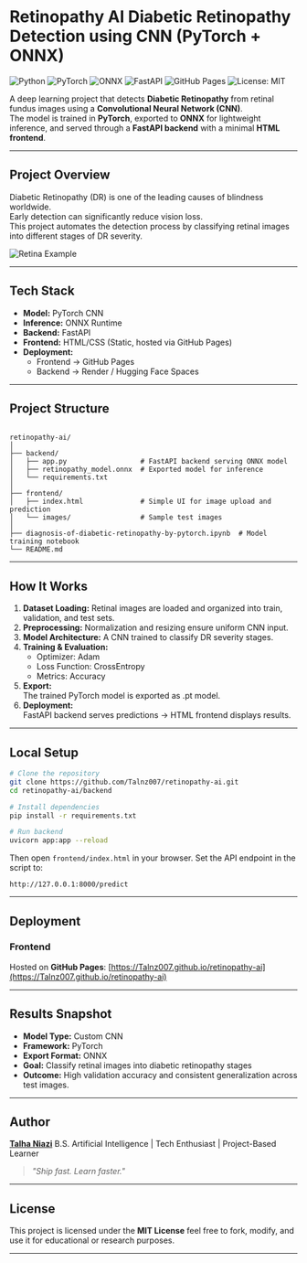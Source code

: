 # Retinopathy AI Diabetic Retinopathy Detection using CNN (PyTorch + ONNX)

![Python](https://img.shields.io/badge/Python-3.10-blue?logo=python)
![PyTorch](https://img.shields.io/badge/PyTorch-Framework-red?logo=pytorch)
![ONNX](https://img.shields.io/badge/ONNX-Model-lightblue?logo=onnx)
![FastAPI](https://img.shields.io/badge/FastAPI-Backend-green?logo=fastapi)
![GitHub Pages](https://img.shields.io/badge/Frontend-GitHub%20Pages-black?logo=github)
![License: MIT](https://img.shields.io/badge/License-MIT-yellow.svg)

A deep learning project that detects **Diabetic Retinopathy** from retinal fundus images using a **Convolutional Neural Network (CNN)**.  
The model is trained in **PyTorch**, exported to **ONNX** for lightweight inference, and served through a **FastAPI backend** with a minimal **HTML frontend**.

---

## Project Overview

Diabetic Retinopathy (DR) is one of the leading causes of blindness worldwide.  
Early detection can significantly reduce vision loss.  
This project automates the detection process by classifying retinal images into different stages of DR severity.

![Retina Example](https://domf5oio6qrcr.cloudfront.net/medialibrary/14372/0b26ebff-2421-4333-aedc-bb17dfc37541.jpg)

---

## Tech Stack

- **Model:** PyTorch CNN  
- **Inference:** ONNX Runtime  
- **Backend:** FastAPI  
- **Frontend:** HTML/CSS (Static, hosted via GitHub Pages)  
- **Deployment:**  
  - Frontend → GitHub Pages  
  - Backend → Render / Hugging Face Spaces  

---

## Project Structure

```

retinopathy-ai/
│
├── backend/
│   ├── app.py                  # FastAPI backend serving ONNX model
│   ├── retinopathy_model.onnx  # Exported model for inference
│   └── requirements.txt
│
├── frontend/
│   ├── index.html              # Simple UI for image upload and prediction
│   └── images/                 # Sample test images
│
├── diagnosis-of-diabetic-retinopathy-by-pytorch.ipynb  # Model training notebook
└── README.md

````

---

## How It Works

1. **Dataset Loading:** Retinal images are loaded and organized into train, validation, and test sets.  
2. **Preprocessing:** Normalization and resizing ensure uniform CNN input.  
3. **Model Architecture:** A CNN trained to classify DR severity stages.  
4. **Training & Evaluation:**  
   - Optimizer: Adam  
   - Loss Function: CrossEntropy  
   - Metrics: Accuracy  
5. **Export:**  
   The trained PyTorch model is exported as .pt model.  
6. **Deployment:**  
   FastAPI backend serves predictions → HTML frontend displays results.

---

## Local Setup

```bash
# Clone the repository
git clone https://github.com/Talnz007/retinopathy-ai.git
cd retinopathy-ai/backend

# Install dependencies
pip install -r requirements.txt

# Run backend
uvicorn app:app --reload
````

Then open `frontend/index.html` in your browser.
Set the API endpoint in the script to:

```
http://127.0.0.1:8000/predict
```

---

## Deployment

### **Frontend**

Hosted on **GitHub Pages**:
[https://Talnz007.github.io/retinopathy-ai](https://Talnz007.github.io/retinopathy-ai)

---

## Results Snapshot

* **Model Type:** Custom CNN
* **Framework:** PyTorch
* **Export Format:** ONNX
* **Goal:** Classify retinal images into diabetic retinopathy stages
* **Outcome:** High validation accuracy and consistent generalization across test images.

---

## Author

**[Talha Niazi](https://github.com/Talnz007)**
B.S. Artificial Intelligence | Tech Enthusiast | Project-Based Learner

> *"Ship fast. Learn faster."*

---

## License

This project is licensed under the **MIT License** feel free to fork, modify, and use it for educational or research purposes.

---
